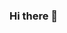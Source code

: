 ### Hi there 👋

<!--
**KDB51/KDB51** is a ✨ _special_ ✨ repository because its `README.md` (this file) appears on your GitHub profile.

Here are some ideas to get you started:

- 🔭 I’m currently working on ...Inventory GUI
- 🌱 I’m currently learning ...Python / Linux
- 👯 I’m looking to collaborate on ...
- 🤔 I’m looking for help with ...Everything 
- 💬 Ask me about ...
- 📫 How to reach me: ...[Youtube Channel](https://www.youtube.com/channel/UCAZr7Bn235-KiJAAHCl2kxg)
- 😄 Pronouns: ...He/him
- ⚡ Fun fact: ...
-->
